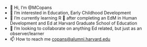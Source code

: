 - 👋 Hi, I’m @MCopans
- 👀 I’m interested in Education, Early Childhood Development
- 🌱 I’m currently learning R 🥺 after completing an EdM in Human Development and Ed at Harvard Graduate School of Education
- 💞️ I’m looking to collaborate on anything Ed related, but just as an observer/learner
- 📫 How to reach me copans@alumni.harvard.edu

<!---
MCopans/MCopans is a ✨ special ✨ repository because its `README.md` (this file) appears on your GitHub profile.
You can click the Preview link to take a look at your changes.
--->
